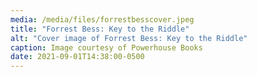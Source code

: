 ```yaml
---
media: /media/files/forrestbesscover.jpeg
title: "Forrest Bess: Key to the Riddle"
alt: "Cover image of Forrest Bess: Key to the Riddle"
caption: Image courtesy of Powerhouse Books
date: 2021-09-01T14:38:00-0500
---
```

